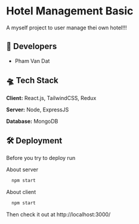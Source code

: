 # Hotel Management Basic
A myself project to user manage thei own hotel!!!




## 🥸 Developers
- Pham Van Dat
  
## 🛸 Tech Stack

**Client:** React.js, TailwindCSS, Redux

**Server:** Node, ExpressJS

**Database:** MongoDB
## 🛠 Deployment

Before you try to deploy run

About server
```bash
  npm start
```
About client
```bash
  npm start
```


Then check it out at http://localhost:3000/
